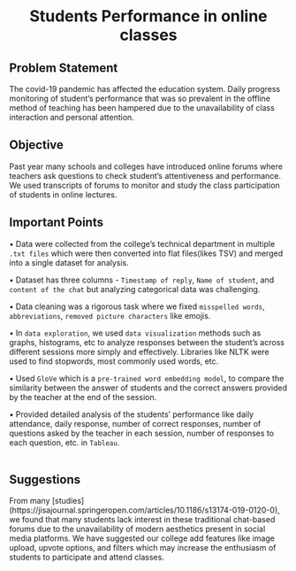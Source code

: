 <h1 align = 'center'> Students Performance in online classes </h1>

<h2><b>Problem Statement</b></h2> 

The covid-19 pandemic has affected the education system. Daily progress monitoring of student’s performance that was so prevalent in the offline method of teaching has been hampered due to the unavailability of class interaction and personal attention.
<br>

<h2><b>Objective</b></h2> 
Past year many schools and colleges have introduced online forums where teachers ask questions to check student’s attentiveness and performance. We used transcripts of forums to monitor and study the class participation of students in online lectures.
<br>

<h2><b>Important Points</b></h2>

• Data were collected from the college’s technical department in multiple `.txt files` which were then converted into flat files(likes TSV) and merged into a single dataset for analysis.<br>

• Dataset has three columns - `Timestamp of reply`, `Name of student`, and `content of the chat` but analyzing categorical data was challenging.<br>

• Data cleaning was a rigorous task where we fixed `misspelled words`, `abbreviations`, `removed picture characters` like emojis.<br>

• In `data exploration`, we used `data visualization` methods such as graphs, histograms, etc to analyze responses between the student’s across different sessions more simply and effectively. Libraries like NLTK were used to find stopwords, most commonly used words, etc.<br>

• Used `GloVe` which is a `pre-trained word embedding model`, to compare the similarity between the answer of students and the correct answers provided by the teacher at the end of the session.<br>

• Provided detailed analysis of the students’ performance like daily attendance, daily response, number of correct responses, number of questions asked by the teacher in each session, number of responses to each question, etc. in `Tableau`.<br><br>

<h2><b>Suggestions</b></h2>
From many [studies](https://jisajournal.springeropen.com/articles/10.1186/s13174-019-0120-0), we found that many students lack interest in these traditional chat-based forums due to the unavailability of modern aesthetics present in social media platforms. We have suggested our college add features like image upload, upvote options, and filters which may increase the enthusiasm of students to participate and attend classes.<br><br>
